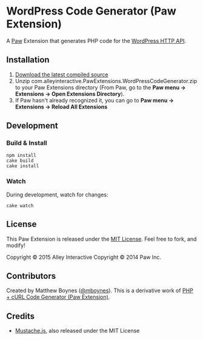 # WordPress Code Generator (Paw Extension)

A [Paw](http://luckymarmot.com/paw/) Extension that generates PHP code for the [WordPress HTTP API](https://codex.wordpress.org/HTTP_API).

## Installation

1. [Download the latest compiled source](https://github.com/alleyinteractive/Paw-WordPressCodeGenerator/releases/download/0.0.1/com.alleyinteractive.PawExtensions.WordPressCodeGenerator.zip)
2. Unzip com.alleyinteractive.PawExtensions.WordPressCodeGenerator.zip to your Paw Extensions directory (From Paw, go to the **Paw menu &rarr; Extensions &rarr; Open Extensions Directory**).
3. If Paw hasn't already recognized it, you can go to **Paw menu &rarr; Extensions &rarr; Reload All Extensions**

## Development

### Build & Install

```shell
npm install
cake build
cake install
```

### Watch

During development, watch for changes:

```shell
cake watch
```

## License

This Paw Extension is released under the [MIT License](LICENSE). Feel free to fork, and modify!

Copyright © 2015 Alley Interactive
Copyright © 2014 Paw Inc.

## Contributors

Created by Matthew Boynes ([@mboynes](https://github.com/mboynes)). This is a derivative work of [PHP + cURL Code Generator (Paw Extension)](https://github.com/luckymarmot/Paw-PHPcURLCodeGenerator).

## Credits

* [Mustache.js](https://github.com/janl/mustache.js/), also released under the MIT License
